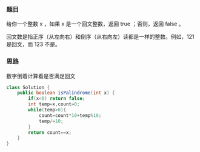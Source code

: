 ### 题目

给你一个整数 x ，如果 x 是一个回文整数，返回 true ；否则，返回 false 。

回文数是指正序（从左向右）和倒序（从右向左）读都是一样的整数。例如，121 是回文，而 123 不是。

### 思路

数字倒着计算看是否满足回文

```java
class Solution {
    public boolean isPalindrome(int x) {
        if(x<0) return false;
        int temp=x,count=0;
        while(temp>0){
            count=count*10+temp%10;
            temp/=10;
        }
        return count==x;
    }
}
```

